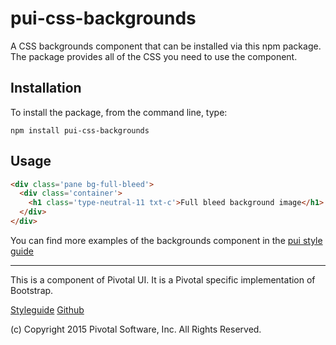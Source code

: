 # pui-css-backgrounds

A CSS backgrounds component that can be installed via this npm package. The package provides all of the
CSS you need to use the component.



## Installation

To install the package, from the command line, type:

```
npm install pui-css-backgrounds
```

## Usage

```html
<div class='pane bg-full-bleed'>
  <div class='container'>
    <h1 class='type-neutral-11 txt-c'>Full bleed background image</h1>
  </div>
</div>
  ```


You can find more examples of the backgrounds component in the [pui style guide](http://styleguide.pivotal.io/elements.html#background)

*****************************************

This is a component of Pivotal UI. It is a Pivotal specific implementation of Bootstrap.

[Styleguide](http://styleguide.pivotal.io)
[Github](https://github.com/pivotal-cf/pivotal-ui)

(c) Copyright 2015 Pivotal Software, Inc. All Rights Reserved.